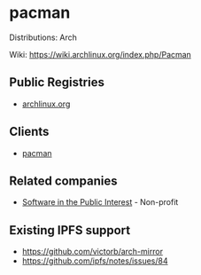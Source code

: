 # pacman

Distributions: Arch

Wiki: https://wiki.archlinux.org/index.php/Pacman

## Public Registries

- [archlinux.org](https://www.archlinux.org/packages/)

## Clients

- [pacman](https://www.archlinux.org/pacman/)

## Related companies

- [Software in the Public Interest](http://www.spi-inc.org/) - Non-profit

## Existing IPFS support

- https://github.com/victorb/arch-mirror
- https://github.com/ipfs/notes/issues/84
